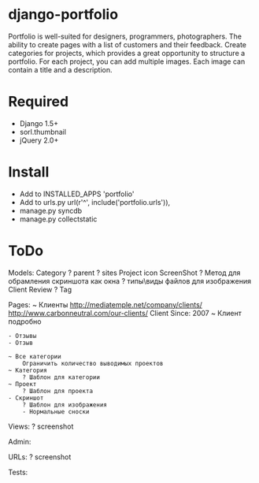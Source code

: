 django-portfolio
================
Portfolio is well-suited for designers, programmers, photographers. The ability to create pages with a list of customers and their feedback. Create categories for projects, which provides a great opportunity to structure a portfolio. For each project, you can add multiple images. Each image can contain a title and a description.


# Required
* Django 1.5+
* sorl.thumbnail
* jQuery 2.0+


# Install
* Add to INSTALLED_APPS 'portfolio'
* Add to urls.py  url(r'^', include('portfolio.urls')),
* manage.py syncdb
* manage.py collectstatic


# ToDo
Models:
	Category
		? parent
		? sites
	Project
		icon
	ScreenShot
		? Метод для обрамления скриншота как окна
		? типы\виды файлов для изображения
	Client
	Review
	? Tag

Pages:
	~ Клиенты
		http://mediatemple.net/company/clients/
		http://www.carbonneutral.com/our-clients/
		Client Since: 2007
	~ Клиент подробно

	- Отзывы
	- Отзыв

	~ Все категории
		Ограничить количество выводимых проектов
	~ Категория
		? Шаблон для категории
	~ Проект
		? Шаблон для проекта
	- Скриншот
		? Шаблон для изображения
		- Нормальные сноски

Views:
	? screenshot

Admin:

URLs:
	? screenshot

Tests:
